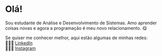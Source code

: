 # Olá!

Sou estudante de Análise e Desenvolvimento de Sistemas. 
Amo aprender coisas novas e agora a programação é meu novo relacionamento. 😋

Se quiser me conhecer melhor, aqui estão algumas de minhas redes:
<br>
👩🏻‍💻 <a href="https://www.linkedin.com/in/pamela-de-paula-santos-831395129/">LinkedIn</a>
<br>
👨🏻‍🎨 <a href="https://www.instagram.com/Pammia_/">Instagram</a>

<!--
**PamPaula/PamPaula** is a ✨ _special_ ✨ repository because its `README.md` (this file) appears on your GitHub profile.

Here are some ideas to get you started:

- 🔭 I’m currently working on ...
- 🌱 I’m currently learning ...
- 👯 I’m looking to collaborate on ...
- 🤔 I’m looking for help with ...
- 💬 Ask me about ...
- 📫 How to reach me: ...
- 😄 Pronouns: ...
- ⚡ Fun fact: ...
-->
